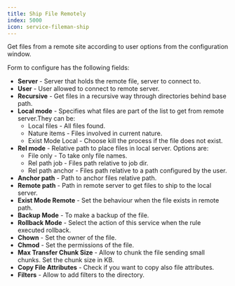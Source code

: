 ```yaml
---
title: Ship File Remotely
index: 5000
icon: service-fileman-ship
---
```


Get files from a remote site according to user options from the configuration window.

Form to configure has the following fields:

- **Server** - Server that holds the remote file, server to connect to.
- **User** - User allowed to connect to remote server.
- **Recursive** - Get files in a recursive way through directories behind base path.
- **Local mode** - Specifies what files are part of the list to get from remote server.They can be:
   - Local files - All files found.
   - Nature items - Files involved in current nature.
   - Exist Mode Local - Choose kill the process if the file does not exist.
- **Rel mode** - Relative path to place files in local server. Options are:
   - File only - To take only file names.
   - Rel path job - Files path relative to job dir.
   - Rel path anchor - Files path relative to a path configured by the user.
- **Anchor path** - Path to anchor files relative path.
- **Remote path** - Path in remote server to get files to ship to the local server.
- **Exist Mode Remote** - Set the behaviour when the file exists in remote path.
- **Backup Mode** - To make a backup of the file.
- **Rollback Mode** - Select the action of this service when the rule executed rollback.
- **Chown** - Set the owner of the file.
- **Chmod** - Set the permissions of the file.
- **Max Transfer Chunk Size** - Allow to chunk the file sending small chunks. Set the chunk size in KB.
- **Copy File Attributes** - Check if you want to copy also file attributes.
- **Filters** - Allow to add filters to the directory.